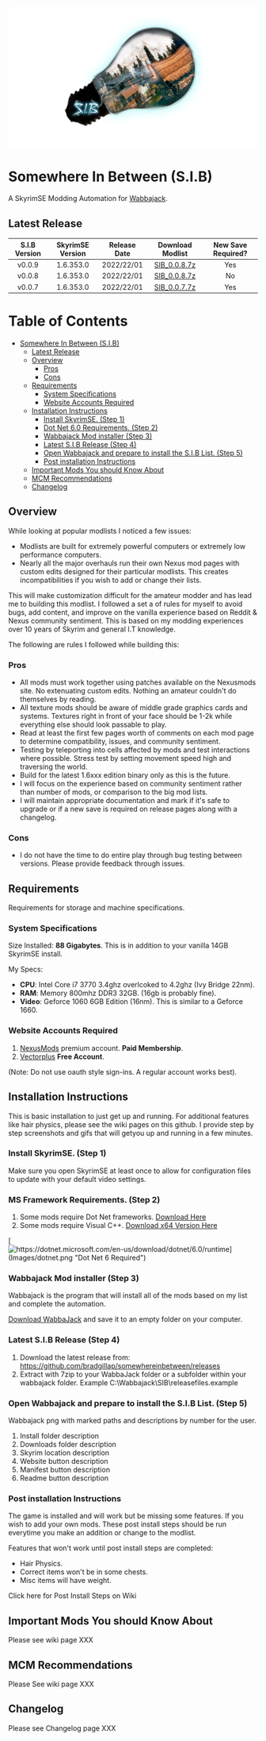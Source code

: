 
![S.I.B Logo](Images/SplashV2large.png)


# Somewhere In Between (S.I.B) 
A SkyrimSE Modding Automation for [Wabbajack](https://www.wabbajack.org/#/).

## Latest Release

| S.I.B Version | SkyrimSE Version | Release Date | Download Modlist |New Save Required?                                                                         |
|:-------------:|:----------------:|:------------:|:----------------:|:-----------------------------------------------------------------------------------------:|
| v0.0.9        | 1.6.353.0        | 2022/22/01   | [SIB_0.0.8.7z](https://github.com/bradgillap/somewhereinbetween/releases/download/v0.0.9/SIB_0.0.9.7z) | Yes |
| v0.0.8        | 1.6.353.0        | 2022/22/01   | [SIB_0.0.8.7z](https://github.com/bradgillap/somewhereinbetween/releases/download/v0.0.8/SIB_0.0.8.7z) | No  |
| v0.0.7        | 1.6.353.0        | 2022/22/01   | [SIB_0.0.7.7z](https://github.com/bradgillap/somewhereinbetween/releases/download/v0.0.7/SIB_0.0.7.7z) | Yes |

# Table of Contents

- [Somewhere In Between (S.I.B)](#somewhere-in-between--sib-)
  * [Latest Release](#latest-release)
  * [Overview](#overview)
    + [Pros](#pros)
    + [Cons](#cons)
  * [Requirements](#requirements)
    + [System Specifications](#system-specifications)
    + [Website Accounts Required](#website-accounts-required)
  * [Installation Instructions](#installation-instructions)
    + [Install SkyrimSE. (Step 1)](#install-skyrimse--step-1-)
    + [Dot Net 6.0 Requirements. (Step 2)](#dot-net-60-requirements--step-2-)
    + [Wabbajack Mod installer (Step 3)](#wabbajack-mod-installer--step-3-)
    + [Latest S.I.B Release (Step 4)](#latest-sib-release--step-4-)
    + [Open Wabbajack and prepare to install the S.I.B List. (Step 5)](#open-wabbajack-and-prepare-to-install-the-sib-list--step-5-)
    + [Post installation Instructions](#post-installation-instructions)
  * [Important Mods You should Know About](#important-mods-you-should-know-about)
  * [MCM Recommendations](#mcm-recommendations)
  * [Changelog](#changelog)


## Overview

While looking at popular modlists I noticed a few issues:

* Modlists are built for extremely powerful computers or extremely low performance computers. 
* Nearly all the major overhauls run their own Nexus mod pages with custom edits designed for their particular modlists. This creates incompatibilities if you wish to add or change their lists.

This will make customization difficult for the amateur modder and has lead me to building this modlist. I followed a set a of rules for myself to avoid bugs, add content, and improve on the vanilla experience based on Reddit & Nexus community sentiment. This is based on my modding experiences over 10 years of Skyrim and general I.T knowledge.

The following are rules I followed while building this:

### Pros
* All mods must work together using patches available on the  Nexusmods site. No extenuating custom edits. Nothing an amateur couldn't do themselves by reading.
* All texture mods should be aware of middle grade graphics cards and systems. Textures right in front of your face should be 1-2k while everything else should look passable to play.
* Read at least the first few pages worth of comments on each mod  page to determine compatibility, issues, and community sentiment. 
* Testing by teleporting into cells affected by mods and test interactions where possible. Stress test by setting movement speed high and traversing the world.
* Build for the latest 1.6xxx edition binary only as this is the future.
* I will focus on the experience based on community sentiment rather than number of mods, or comparison to the big mod lists.
* I will maintain appropriate documentation and mark if it's safe to upgrade or if a new save is required on release pages along with a changelog.

### Cons
* I do not have the time to do entire play through bug testing between versions. Please provide feedback through issues.

## Requirements

Requirements for storage and machine specifications.

### System Specifications

Size Installed: **88 Gigabytes**. This is in addition to your vanilla 14GB SkyrimSE install.

My Specs: 
* **CPU**: Intel Core i7 3770 3.4ghz overlcoked to 4.2ghz (Ivy Bridge 22nm).
* **RAM**: Memory 800mhz DDR3 32GB. (16gb is probably fine).
* **Video**: Geforce 1060 6GB Edition (16nm). This is similar to a Geforce 1660.

### Website Accounts Required

1. [NexusMods](https://www.nexusmods.com/modrewards#/store/item/35) premium account. **Paid Membership**.
2. [Vectorplus](https://vectorplexus.com/) **Free Account**.

(Note: Do not use oauth style sign-ins. A regular account works best). 

## Installation Instructions

This is basic installation to just get up and running. For additional features like hair physics, please see the wiki pages on this github. I provide step by step screenshots and gifs that will getyou up and running in a few minutes.

### Install SkyrimSE. (Step 1)

Make sure you open SkyrimSE at least once to allow for configuration files to update with your default video settings. 

### MS Framework Requirements. (Step 2)

1. Some mods require Dot Net frameworks. [Download Here](https://dotnet.microsoft.com/en-us/download/dotnet/6.0/runtime)
2. Some mods require Visual C++.         [Download x64 Version Here](https://docs.microsoft.com/en-US/cpp/windows/latest-supported-vc-redist?view=msvc-170)

[![https://dotnet.microsoft.com/en-us/download/dotnet/6.0/runtime](Images/dotnet.png "Dot Net 6 Required")](https://dotnet.microsoft.com/en-us/download/dotnet/6.0/runtime)

### Wabbajack Mod installer (Step 3)

Wabbajack is the program that will install all of the mods based on my list and complete the automation. 

[Download WabbaJack](https://www.wabbajack.org/#/) and save it to an empty folder on your computer. 

### Latest S.I.B Release (Step 4)

1. Download the latest release from: https://github.com/bradgillap/somewhereinbetween/releases
2. Extract with 7zip to your WabbaJack folder or a subfolder within your wabbajack folder.  Example C:\Wabbajack\SIB\releasefiles.example

### Open Wabbajack and prepare to install the S.I.B List. (Step 5)

Wabbajack png with marked paths and descriptions by number for the user.

1. Install folder description
2. Downloads folder description
3. Skyrim location description
4. Website button description
5. Manifest button description
6. Readme button description

### Post installation Instructions

The game is installed and will work but be missing some features. If you wish to add your own mods. These post install steps should be run everytime you make an addition or change to the modlist.

Features that won't work until post install steps are completed:
* Hair Physics.
* Correct items won't be in some chests.
* Misc items will have weight.

Click here for Post Install Steps on Wiki

## Important Mods You should Know About

Please see wiki page XXX

## MCM Recommendations 

Please See wiki page XXX

## Changelog

Please see Changelog page XXX


